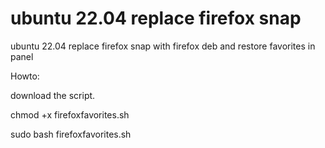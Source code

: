 # ubuntu 22.04 replace firefox snap
ubuntu 22.04 replace firefox snap with firefox deb and restore favorites in panel

Howto:

download the script.

chmod +x firefoxfavorites.sh

sudo bash firefoxfavorites.sh
